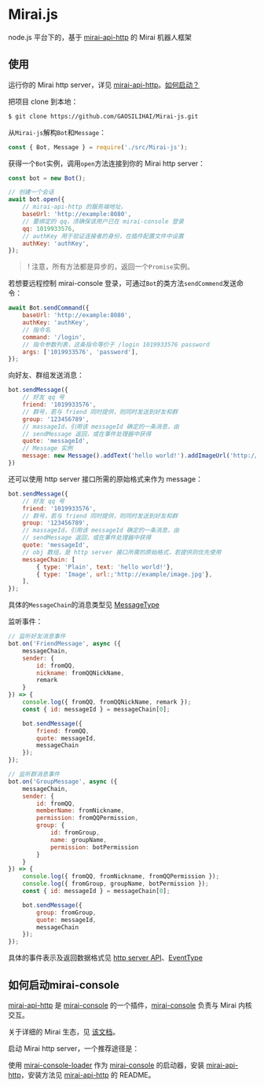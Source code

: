 # Mirai.js

node.js 平台下的，基于 [mirai-api-http](https://github.com/project-mirai/mirai-api-http) 的 Mirai 机器人框架



## 使用

运行你的 Mirai http server，详见 [mirai-api-http](https://github.com/project-mirai/mirai-api-http)。[如何启动？](#如何启动mirai-console)

把项目 clone 到本地：

```bash
$ git clone https://github.com/GAOSILIHAI/Mirai-js.git
```

从`Mirai-js`解构`Bot`和`Message`：

```js
const { Bot, Message } = require('./src/Mirai-js');
```

获得一个`Bot`实例，调用`open`方法连接到你的 Mirai http server：

```js
const bot = new Bot();

// 创建一个会话
await bot.open({
    // mirai-api-http 的服务端地址，
    baseUrl: 'http://example:8080',
    // 要绑定的 qq，须确保该用户已在 mirai-console 登录
    qq: 1019933576,
    // authKey 用于验证连接者的身份，在插件配置文件中设置
    authKey: 'authKey',
});
```

>  ! 注意，所有方法都是异步的，返回一个`Promise`实例。

若想要远程控制 mirai-console 登录，可通过`Bot`的类方法`sendCommend`发送命令：

```js
await Bot.sendCommand({
    baseUrl: 'http://example:8080',
    authKey: 'authKey',
    // 指令名
    command: '/login',
    // 指令参数列表，这条指令等价于 /login 1019933576 password
    args: ['1019933576', 'password'],
});
```

向好友、群组发送消息：

```js
bot.sendMessage({
    // 好友 qq 号
    friend: '1019933576',
    // 群号，若与 friend 同时提供，则同时发送到好友和群
    group: '123456789',
    // massageId，引用该 messageId 确定的一条消息，由
    // sendMessage 返回，或在事件处理器中获得
    quote: 'messageId',
    // Message 实例
    message: new Message().addText('hello world!').addImageUrl('http://exapmle/image.jpg')，
})
```

还可以使用 http server 接口所需的原始格式来作为 message：

```js
bot.sendMessage({
    // 好友 qq 号
    friend: '1019933576',
    // 群号，若与 friend 同时提供，则同时发送到好友和群
    group: '123456789',
    // massageId，引用该 messageId 确定的一条消息，由
    // sendMessage 返回，或在事件处理器中获得
    quote: 'messageId',
    // obj 数组，是 http server 接口所需的原始格式，若提供则优先使用
    messageChain: [
    	{ type: 'Plain', text: 'hello world!'},
        { type: 'Image', url:;'http://example/image.jpg'},
	],
});
```

具体的`MessageChain`的消息类型见 [MessageType](https://github.com/project-mirai/mirai-api-http/blob/master/docs/MessageType.md)

监听事件：

```js
// 监听好友消息事件
bot.on('FriendMessage', async ({
    messageChain,
    sender: {
        id: fromQQ,
        nickname: fromQQNickName,
        remark
    }
}) => {
    console.log({ fromQQ, fromQQNickName, remark });
    const { id: messageId } = messageChain[0];

    bot.sendMessage({
        friend: fromQQ,
        quote: messageId,
        messageChain
    });
});

// 监听群消息事件
bot.on('GroupMessage', async ({
    messageChain,
    sender: {
        id: fromQQ,
        memberName: fromNickname,
        permission: fromQQPermission,
        group: {
            id: fromGroup,
            name: groupName,
            permission: botPermission
        }
    }
}) => {
    console.log({ fromQQ, fromNickname, fromQQPermission });
    console.log({ fromGroup, groupName, botPermission });
    const { id: messageId } = messageChain[0];

    bot.sendMessage({
        group: fromGroup,
        quote: messageId,
        messageChain
    });
});
```

具体的事件表示及返回数据格式见 [http server API](https://github.com/project-mirai/mirai-api-http/blob/master/docs/API.md)、[EventType](https://github.com/project-mirai/mirai-api-http/blob/master/docs/EventType.md)



## 如何启动mirai-console

[mirai-api-http](https://github.com/project-mirai/mirai-api-http) 是 [mirai-console](https://github.com/mamoe/mirai-console) 的一个插件，[mirai-console](https://github.com/mamoe/mirai-console) 负责与 Mirai 内核交互。

关于详细的 Mirai 生态，见 [该文档](https://github.com/mamoe/mirai/blob/dev/docs/mirai-ecology.md)。

启动 Mirai http server，一个推荐途径是：

使用 [mirai-console-loader](https://github.com/iTXTech/mirai-console-loader) 作为 [mirai-console](https://github.com/mamoe/mirai-console) 的启动器，安装 [mirai-api-http](https://github.com/project-mirai/mirai-api-http)，安装方法见 [mirai-api-http](https://github.com/project-mirai/mirai-api-http) 的 README。